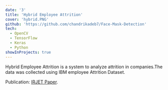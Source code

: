 ```yaml
---
date: '3'
title: 'Hybrid Employee Attrition'
cover: 'hybrid.PNG'
github: 'https://github.com/chandrikadeb7/Face-Mask-Detection'
tech:
  - OpenCV
  - TensorFlow
  - Keras
  - Python
showInProjects: true
---
```


Hybrid Employee Attrition is a system to analyze attrition in companies.The data was collected using IBM employee Attrition Dataset.

Publication: [ IRJET Paper](https://www.irjet.net/archives/V8/i8/IRJET-V8I8104.pdf).
